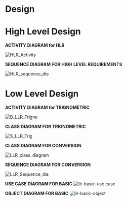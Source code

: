 # Design

# High Level Design 

**ACTIVITY DIAGRAM for HLR**

![HLR_Activity](https://user-images.githubusercontent.com/78853987/107772306-16b33d00-6d62-11eb-9fab-5c751ac7cbaa.png)

**SEQUENCE DIAGRAM FOR HIGH LEVEL REQUIREMENTS**

![HLR_sequence_dia](https://user-images.githubusercontent.com/78851073/107770686-d0f57500-6d5f-11eb-889c-06a91c5c6ba2.jpg)

# Low Level Design 

**ACTIVITY DIAGRAM for TRIGNOMETRIC**

![B_LLR_Trigno](https://user-images.githubusercontent.com/78853987/107772634-7ad60100-6d62-11eb-97a0-293668ebe1de.png)


**CLASS DIAGRAM FOR TRIGNOMETRIC**

![S_LLR_Trig](https://user-images.githubusercontent.com/78853987/107771101-48c39f80-6d60-11eb-931e-83c0dc426702.png)

**CLASS DIAGRAM FOR CONVERSION**

![LLR_class_diagram](https://user-images.githubusercontent.com/78851073/107771031-30538500-6d60-11eb-83a7-543e81abef0f.png)

**SEQUENCE DIAGRAM FOR CONVERSION**

![LLR_Sequence_dia](https://user-images.githubusercontent.com/78851073/107769144-8d017080-6d5d-11eb-9455-5f162853e20f.jpg)

**USE CASE DIAGRAM FOR BASIC**
![llr-basic-use case](https://user-images.githubusercontent.com/78848721/107907981-04601b80-6f7b-11eb-9ce9-d1d035246fd6.png)

**OBJECT DIAGRAM FOR BASIC**
![llr-basic-object](https://user-images.githubusercontent.com/78848721/107908120-48ebb700-6f7b-11eb-8fa3-a0156d5b859e.png)
